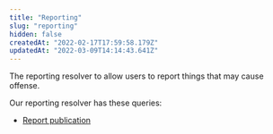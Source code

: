 ```yaml
---
title: "Reporting"
slug: "reporting"
hidden: false
createdAt: "2022-02-17T17:59:58.179Z"
updatedAt: "2022-03-09T14:14:43.641Z"
---
```


The reporting resolver to allow users to report things that may cause offense.

Our reporting resolver has these queries:

- [Report publication](doc:report-publication)
